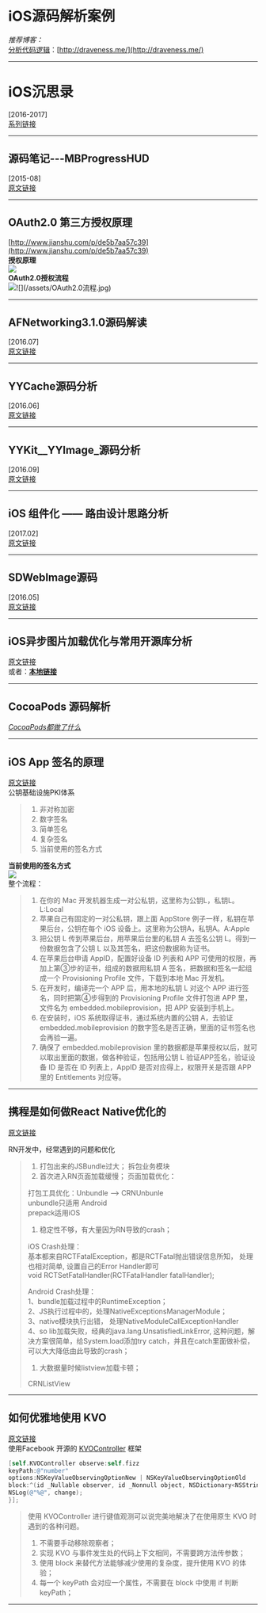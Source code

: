 # iOS源码解析案例

_推荐博客：_  
 [分析代码逻辑](http://draveness.me/)：[http://draveness.me/](http://draveness.me/)

---

# iOS沉思录

\[2016-2017\]  
[系列链接](http://blog.csdn.net/cordova/article/category/6128968/1)

---

## 源码笔记---MBProgressHUD

\[2015-08\]  
[原文链接](http://www.jianshu.com/p/485b8d75ccd4#)

---

## OAuth2.0 第三方授权原理

[http://www.jianshu.com/p/de5b7aa57c39](http://www.jianshu.com/p/de5b7aa57c39)  
**授权原理**  
![](/assets/OAuth原理.jpg)  
**OAuth2.0授权流程**  
![!\[\]\(/assets/OAuth2.0流程.jpg\)](/assets/Oauth2.0授权码模式示意图.jpg)

---

## AFNetworking3.1.0源码解读

\[2016.07\]  
[原文链接](http://www.jianshu.com/p/c36159094e24)

---

## YYCache源码分析

\[2016.06\]  
[原文链接](http://www.jianshu.com/p/b8dcf6634fab)

---

## YYKit_\_YYImage_源码分析

\[2016.09\]  
[原文链接](http://www.jianshu.com/p/588d22e0b271)

---

## iOS 组件化 —— 路由设计思路分析

\[2017.02\]  
[原文链接](http://www.jianshu.com/p/76da56b3bd55)

---

## SDWebImage源码

\[2016.05\]  
[原文链接](http://www.jianshu.com/p/82c7f2865c92#)

---

## iOS异步图片加载优化与常用开源库分析

[原文链接](http://www.jianshu.com/p/3b2c95e1404f)  
或者：[**本地链接**](./yi-bu-jia-zai-tu-pian-you-hua.md)

---

## **CocoaPods 源码解析**

[_CocoaPods都做了什么_](https://zhuanlan.zhihu.com/p/22652365)

---

## **iOS App 签名的原理**

[原文链接](https://zhuanlan.zhihu.com/p/25873775)  
公钥基础设施PKI体系

> 1. 非对称加密
> 2. 数字签名
> 3. 简单签名
> 4. 复杂签名
> 5. 当前使用的签名方式

**当前使用的签名方式**  
![](/assets/v2-779c5beca262fbd0da75c26ca1f84b55_r.png)  
整个流程：

> 1. 在你的 Mac 开发机器生成一对公私钥，这里称为公钥L，私钥L。L:Local
> 2. 苹果自己有固定的一对公私钥，跟上面 AppStore 例子一样，私钥在苹果后台，公钥在每个 iOS 设备上。这里称为公钥A，私钥A。A:Apple
> 3. 把公钥 L 传到苹果后台，用苹果后台里的私钥 A 去签名公钥 L。得到一份数据包含了公钥 L 以及其签名，把这份数据称为证书。
> 4. 在苹果后台申请 AppID，配置好设备 ID 列表和 APP 可使用的权限，再加上第③步的证书，组成的数据用私钥 A 签名，把数据和签名一起组成一个 Provisioning Profile 文件，下载到本地 Mac 开发机。
> 5. 在开发时，编译完一个 APP 后，用本地的私钥 L 对这个 APP 进行签名，同时把第④步得到的 Provisioning Profile 文件打包进 APP 里，文件名为 embedded.mobileprovision，把 APP 安装到手机上。
> 6. 在安装时，iOS 系统取得证书，通过系统内置的公钥 A，去验证 embedded.mobileprovision 的数字签名是否正确，里面的证书签名也会再验一遍。
> 7. 确保了 embedded.mobileprovision 里的数据都是苹果授权以后，就可以取出里面的数据，做各种验证，包括用公钥 L 验证APP签名，验证设备 ID 是否在 ID 列表上，AppID 是否对应得上，权限开关是否跟 APP 里的 Entitlements 对应等。

---

## **携程是如何做React Native优化的**

[原文链接](https://zhuanlan.zhihu.com/p/23715716)

RN开发中，经常遇到的问题和优化

> 1. 打包出来的JSBundle过大；
>    拆包业务模块
> 2. 首次进入RN页面加载缓慢； 
>    页面加载优化：
>
> 打包工具优化：Unbundle --&gt; CRNUnbunle  
> unbundle只适用 Android  
> prepack适用iOS
>
> 1. 稳定性不够，有大量因为RN导致的crash；
>
> iOS Crash处理：  
> 基本都来自RCTFatalException，都是RCTFatal抛出错误信息所知， 处理也相对简单, 设置自己的Error Handler即可  
> void RCTSetFatalHandler\(RCTFatalHandler fatalHandler\);
>
> Android Crash处理：  
> 1、bundle加载过程中的RuntimeException；  
> 2、JS执行过程中的，处理NativeExceptionsManagerModule；  
> 3、native模块执行出错， 处理NativeModuleCallExceptionHandler  
> 4、so lib加载失败，经典的java.lang.UnsatisfiedLinkError, 这种问题，解决方案很简单，给System.load添加try catch，并且在catch里面做补偿，可以大大降低由此导致的crash；
>
> 1. 大数据量时候listview加载卡顿；
>
> CRNListView

---

## **如何优雅地使用 KVO**

[原文链接](https://zhuanlan.zhihu.com/p/25582696)  
使用Facebook 开源的 [KVOController](https://github.com/facebook/KVOController) 框架

```objectivec
[self.KVOController observe:self.fizz
keyPath:@"number"
options:NSKeyValueObservingOptionNew | NSKeyValueObservingOptionOld
block:^(id _Nullable observer, id _Nonnull object, NSDictionary<NSString *,id> * _Nonnull change) {
NSLog(@"%@", change);
}];
```

> 使用 KVOController 进行键值观测可以说完美地解决了在使用原生 KVO 时遇到的各种问题。  
> 1. 不需要手动移除观察者；  
> 2. 实现 KVO 与事件发生处的代码上下文相同，不需要跨方法传参数；  
> 3. 使用 block 来替代方法能够减少使用的复杂度，提升使用 KVO 的体验；  
> 4. 每一个 keyPath 会对应一个属性，不需要在 block 中使用 if 判断 keyPath；

---




